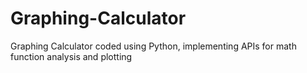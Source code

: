 # Graphing-Calculator
Graphing Calculator coded using Python, implementing APIs for math function analysis and plotting
